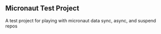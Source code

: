 ## Micronaut Test Project

A test project for playing with micronaut data sync, async, and suspend repos